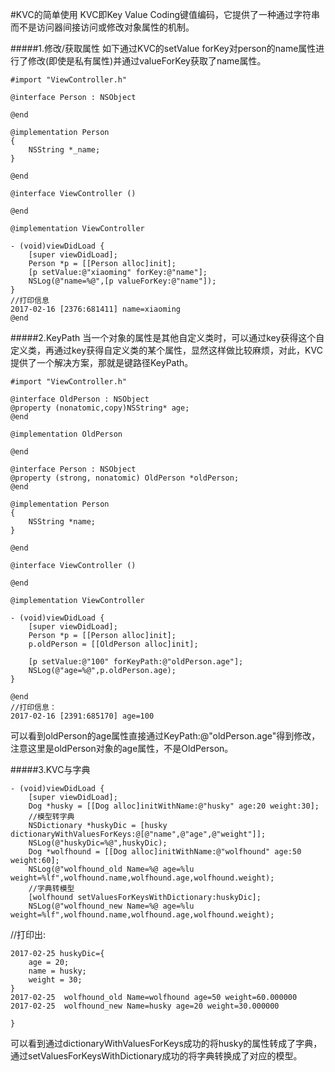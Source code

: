 #KVC的简单使用
KVC即Key Value Coding键值编码，它提供了一种通过字符串而不是访问器间接访问或修改对象属性的机制。

#####1.修改/获取属性
如下通过KVC的setValue forKey对person的name属性进行了修改(即使是私有属性)并通过valueForKey获取了name属性。
```objc
#import "ViewController.h"

@interface Person : NSObject

@end

@implementation Person
{
    NSString *_name;
}

@end

@interface ViewController ()

@end

@implementation ViewController

- (void)viewDidLoad {
    [super viewDidLoad];
    Person *p = [[Person alloc]init];
    [p setValue:@"xiaoming" forKey:@"name"];
    NSLog(@"name=%@",[p valueForKey:@"name"]);
}
//打印信息
2017-02-16 [2376:681411] name=xiaoming
@end
```

#####2.KeyPath
当一个对象的属性是其他自定义类时，可以通过key获得这个自定义类，再通过key获得自定义类的某个属性，显然这样做比较麻烦，对此，KVC提供了一个解决方案，那就是键路径KeyPath。

```objc
#import "ViewController.h"

@interface OldPerson : NSObject
@property (nonatomic,copy)NSString* age;
@end

@implementation OldPerson

@end

@interface Person : NSObject
@property (strong, nonatomic) OldPerson *oldPerson;
@end

@implementation Person
{
    NSString *name;
}

@end

@interface ViewController ()

@end

@implementation ViewController

- (void)viewDidLoad {
    [super viewDidLoad];
    Person *p = [[Person alloc]init];
    p.oldPerson = [[OldPerson alloc]init];

    [p setValue:@"100" forKeyPath:@"oldPerson.age"];
    NSLog(@"age=%@",p.oldPerson.age);
}

@end
//打印信息：
2017-02-16 [2391:685170] age=100
```
可以看到oldPerson的age属性直接通过KeyPath:@"oldPerson.age"得到修改，注意这里是oldPerson对象的age属性，不是OldPerson。

#####3.KVC与字典

```objc
- (void)viewDidLoad {
    [super viewDidLoad];
    Dog *husky = [[Dog alloc]initWithName:@"husky" age:20 weight:30];
    //模型转字典
    NSDictionary *huskyDic = [husky dictionaryWithValuesForKeys:@[@"name",@"age",@"weight"]];
    NSLog(@"huskyDic=%@",huskyDic);
    Dog *wolfhound = [[Dog alloc]initWithName:@"wolfhound" age:50 weight:60];
    NSLog(@"wolfhound_old Name=%@ age=%lu weight=%lf",wolfhound.name,wolfhound.age,wolfhound.weight);
    //字典转模型
    [wolfhound setValuesForKeysWithDictionary:huskyDic];
    NSLog(@"wolfhound_new Name=%@ age=%lu weight=%lf",wolfhound.name,wolfhound.age,wolfhound.weight);

```
//打印出:
```objc
2017-02-25 huskyDic={
    age = 20;
    name = husky;
    weight = 30;
}
2017-02-25  wolfhound_old Name=wolfhound age=50 weight=60.000000
2017-02-25  wolfhound_new Name=husky age=20 weight=30.000000

}

```
可以看到通过dictionaryWithValuesForKeys成功的将husky的属性转成了字典，通过setValuesForKeysWithDictionary成功的将字典转换成了对应的模型。